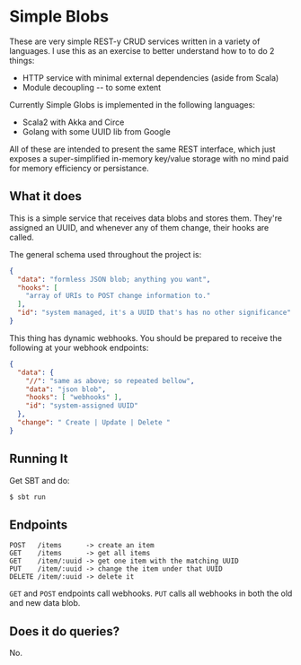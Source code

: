 # Simple Blobs

These are very simple REST-y CRUD services written in a variety of languages. I
use this as an exercise to better understand how to to do 2 things:

- HTTP service with minimal external dependencies (aside from Scala)
- Module decoupling -- to some extent

Currently Simple Globs is implemented in the following languages:
- Scala2 with Akka and Circe
- Golang with some UUID lib from Google

All of these are intended to present the same REST interface, which just exposes
a super-simplified in-memory key/value storage with no mind paid for memory
efficiency or persistance.

## What it does

This is a simple service that receives data blobs and stores them. They're
assigned an UUID, and whenever any of them change, their hooks are called.

The general schema used throughout the project is:
```json
{
  "data": "formless JSON blob; anything you want",
  "hooks": [
    "array of URIs to POST change information to."
  ],
  "id": "system managed, it's a UUID that's has no other significance"
}
```

This thing has dynamic webhooks. You should be prepared to receive the following
at your webhook endpoints:

```json
{
  "data": {
    "//": "same as above; so repeated bellow",
    "data": "json blob",
    "hooks": [ "webhooks" ],
    "id": "system-assigned UUID"
  },
  "change": " Create | Update | Delete "
}
```

## Running It

Get SBT and do:

```sh
$ sbt run
```

## Endpoints

```
POST   /items      -> create an item
GET    /items      -> get all items
GET    /item/:uuid -> get one item with the matching UUID
PUT    /item/:uuid -> change the item under that UUID
DELETE /item/:uuid -> delete it
```

`GET` and `POST` endpoints call webhooks. `PUT` calls all webhooks in both the
old and new data blob.

## Does it do queries?

No.
